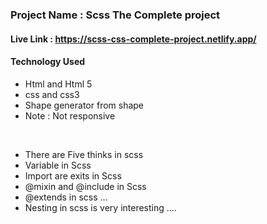 ### Project Name  : Scss The Complete project 

#### Live Link : https://scss-css-complete-project.netlify.app/

#### Technology Used 

* Html and Html 5
* css and css3
* Shape generator from shape
* Note : Not responsive 


<br/>
<!-- ************************************************************************ -->

* There are Five thinks in scss
* Variable in Scss 
* Import are exits in Scss 
* @mixin and @include in Scss 
* @extends in scss ...
* Nesting in scss is very interesting .... 